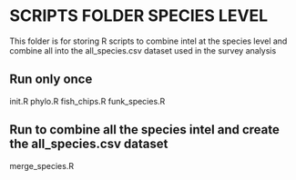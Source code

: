 # SCRIPTS FOLDER SPECIES LEVEL 

This folder is for storing R scripts to combine intel at the species level and combine all into the all_species.csv dataset used in the survey analysis

## Run only once 
init.R
phylo.R
fish_chips.R
funk_species.R

## Run to combine all the species intel and create the all_species.csv dataset

merge_species.R



